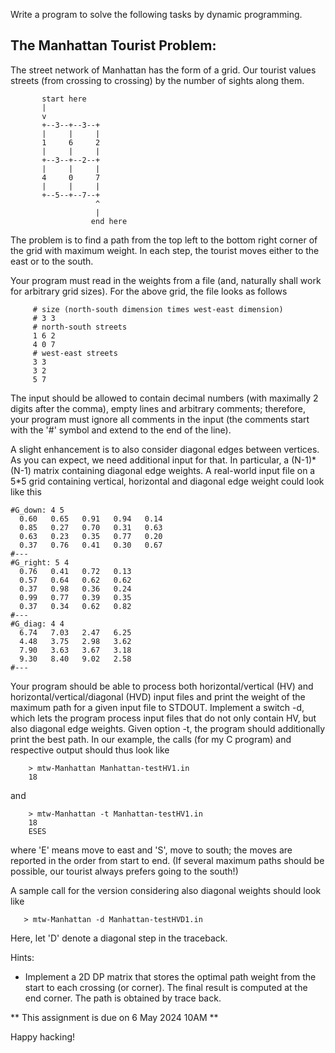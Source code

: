 Write a program to solve the following tasks by dynamic programming.

The Manhattan Tourist Problem:
------------------------------

The street network of Manhattan has the form of a grid. Our tourist values streets (from crossing to crossing) by the number of sights along them.

```
       start here
       |
       v
       +--3--+--3--+
       |     |     |
       1     6     2
       |     |     |
       +--3--+--2--+
       |     |     |
       4     0     7
       |     |     |
       +--5--+--7--+
                   ^
                   |
                  end here
```

The problem is to find a path from the top left to the bottom right corner of the grid with maximum weight. In each step, the tourist moves either to the east or to the south.

Your program must read in the weights from a file (and, naturally shall work for arbitrary grid sizes). For
the above grid, the file looks as follows

```
     # size (north-south dimension times west-east dimension)
     # 3 3
     # north-south streets
     1 6 2
     4 0 7
     # west-east streets
     3 3
     3 2
     5 7
```

The input should be allowed to contain decimal numbers (with maximally 2 digits after the comma), empty lines and arbitrary comments; therefore, your program must ignore all comments in the input (the comments start with the '#' symbol and extend to the end of the line).

A slight enhancement is to also consider diagonal edges between vertices. As you can expect, we need additional input for that. In particular, a (N-1)\*(N-1) matrix containing diagonal edge weights. A real-world input file on a 5*5 grid containing vertical, horizontal and diagonal edge weight could look like this

```
#G_down: 4 5
  0.60   0.65   0.91   0.94   0.14
  0.85   0.27   0.70   0.31   0.63
  0.63   0.23   0.35   0.77   0.20
  0.37   0.76   0.41   0.30   0.67
#---
#G_right: 5 4
  0.76   0.41   0.72   0.13
  0.57   0.64   0.62   0.62
  0.37   0.98   0.36   0.24
  0.99   0.77   0.39   0.35
  0.37   0.34   0.62   0.82
#---
#G_diag: 4 4
  6.74   7.03   2.47   6.25
  4.48   3.75   2.98   3.62
  7.90   3.63   3.67   3.18
  9.30   8.40   9.02   2.58
#---
```

Your program should be able to process both horizontal/vertical (HV) and horizontal/vertical/diagonal (HVD) input files and print the weight of the maximum path for a given input file to STDOUT. Implement a switch -d, which lets the program process input files that do not only contain HV, but also diagonal edge weights. Given option -t, the program should additionally print the best path. In our example, the calls (for my C program) and respective
output should thus look like

```
    > mtw-Manhattan Manhattan-testHV1.in
    18
```

and

```
    > mtw-Manhattan -t Manhattan-testHV1.in
    18
    ESES
```

where 'E' means move to east and 'S', move to south; the moves are reported in the order from start to end. (If several maximum paths should be possible, our tourist always prefers going to the south!)

A sample call for the version considering also diagonal weights should look like

```
   > mtw-Manhattan -d Manhattan-testHVD1.in
```

Here, let 'D' denote a diagonal step in the traceback.

Hints:

  * Implement a 2D DP matrix that stores the optimal path weight from the start to each crossing (or corner). The final result is computed at the end corner. The path is obtained by trace back.

** This assignment is due on 6 May 2024 10AM **

Happy hacking!

